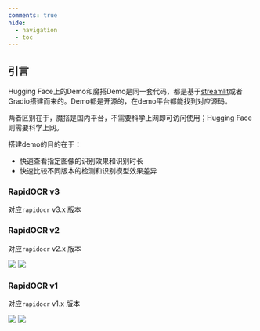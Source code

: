 ```yaml
---
comments: true
hide:
  - navigation
  - toc
---
```


## 引言

Hugging Face上的Demo和魔搭Demo是同一套代码，都是基于[streamlit](https://streamlit.io/)或者Gradio搭建而来的。Demo都是开源的，在demo平台都能找到对应源码。

两者区别在于，魔搭是国内平台，不需要科学上网即可访问使用；Hugging Face则需要科学上网。

搭建demo的目的在于：

- 快速查看指定图像的识别效果和识别时长
- 快速比较不同版本的检测和识别模型效果差异

### RapidOCR v3

对应`rapidocr` v3.x 版本

### RapidOCR v2

对应`rapidocr` v2.x 版本

<p align="left">
    <a href="https://huggingface.co/spaces/RapidAI/RapidOCRv2" target="_blank"><img src="https://img.shields.io/badge/%F0%9F%A4%97-Hugging Face Demo%20v1-blue"></a>
    <a href="https://www.modelscope.cn/studios/RapidAI/RapidOCRv2" target="_blank"><img src="https://img.shields.io/badge/ModelScope-Demo%20v1-blue"></a>
</p>

### RapidOCR v1

对应`rapidocr` v1.x 版本

<p align="left">
    <a href="https://huggingface.co/spaces/RapidAI/RapidOCR" target="_blank"><img src="https://img.shields.io/badge/%F0%9F%A4%97-Hugging Face Demo%20v1-blue"></a>
    <a href="https://www.modelscope.cn/studios/RapidAI/RapidOCRDemo" target="_blank"><img src="https://img.shields.io/badge/ModelScope-Demo%20v1-blue"></a>
</p>
